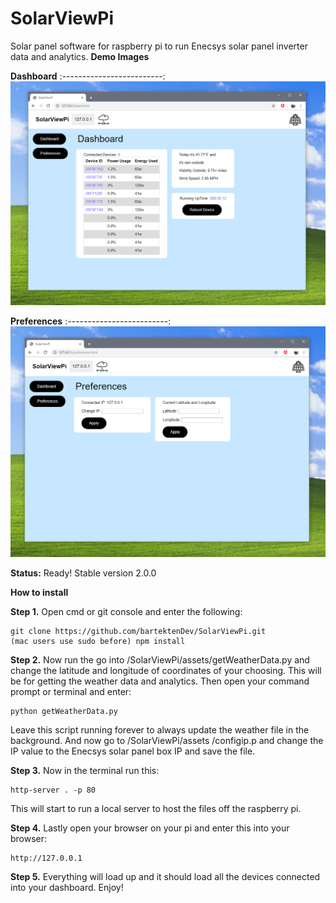 # SolarViewPi
Solar panel software for raspberry pi to run Enecsys solar panel inverter data and analytics.
**Demo Images**

**Dashboard**
:-------------------------:
![](assets/dashimg.PNG)

**Preferences**
:-------------------------:
![](assets/prefimg.PNG)

**Status:** Ready! Stable version 2.0.0

**How to install**

**Step 1.** Open cmd or git console and enter the following: 
```
git clone https://github.com/bartektenDev/SolarViewPi.git
(mac users use sudo before) npm install
```

**Step 2.** Now run the go into /SolarViewPi/assets/getWeatherData.py and change the latitude and longitude of coordinates of your choosing.
This will be for getting the weather data and analytics. Then open your command prompt or terminal and enter:
```
python getWeatherData.py
```
Leave this script running forever to always update the weather file in the background. And now go to /SolarViewPi/assets
/configip.p and change the IP value to the Enecsys solar panel box IP and save the file.

**Step 3.** Now in the terminal run this:
```
http-server . -p 80
```
This will start to run a local server to host the files off the raspberry pi.

**Step 4.** Lastly open your browser on your pi and enter this into your browser:
```
http://127.0.0.1
```

**Step 5.** Everything will load up and it should load all the devices connected into your dashboard. Enjoy!


